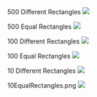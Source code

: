 500 Different Rectangles
![](https://github.com/mnenorm74/tdd/blob/master/cs/TagsCloudVisualization/Images/500DifferentRectangles.png)

500 Equal Rectangles
![](https://github.com/mnenorm74/tdd/blob/master/cs/TagsCloudVisualization/Images/500EqualRectangles.png)

100 Different Rectangles
![](https://github.com/mnenorm74/tdd/blob/master/cs/TagsCloudVisualization/Images/100DifferentRectangles.png)

100 Equal Rectangles
![](https://github.com/mnenorm74/tdd/blob/master/cs/TagsCloudVisualization/Images/100EqualRectangles.png)

10 Different Rectangles
![](https://github.com/mnenorm74/tdd/blob/master/cs/TagsCloudVisualization/Images/10DifferentRectangles.png)

10EqualRectangles.png
![](https://github.com/mnenorm74/tdd/blob/master/cs/TagsCloudVisualization/Images/10EqualRectangles.png)
